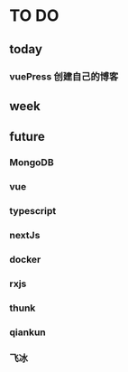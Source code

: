 # TO DO

## today

### vuePress 创建自己的博客

## week

## future

### MongoDB

### vue

### typescript

### nextJs

### docker

### rxjs

### thunk

### qiankun

### 飞冰

